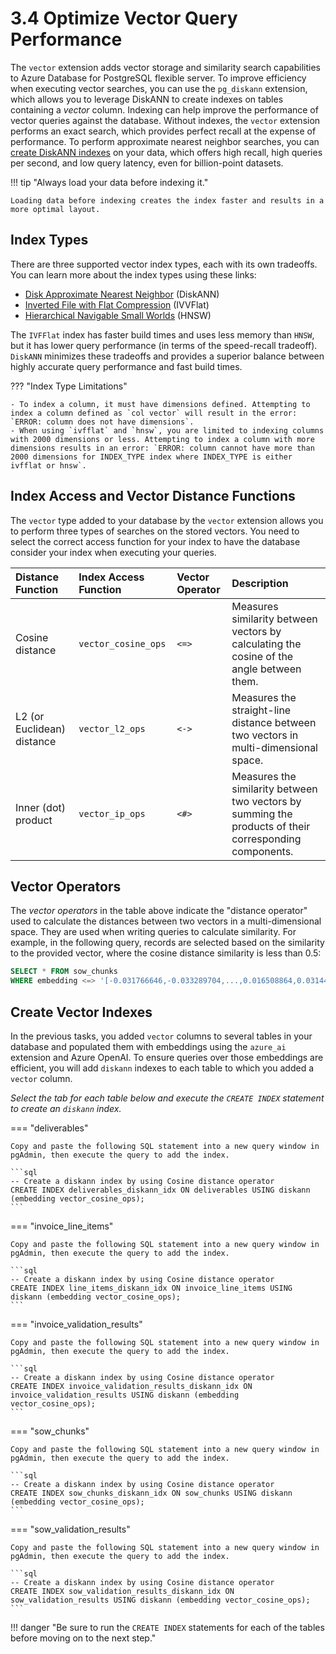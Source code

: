 # 3.4 Optimize Vector Query Performance

The `vector` extension adds vector storage and similarity search capabilities to Azure Database for PostgreSQL flexible server. To improve efficiency when executing vector searches, you can use the `pg_diskann` extension, which allows you to leverage DiskANN to create indexes on tables containing a _vector_ column. Indexing can help improve the performance of vector queries against the database. Without indexes, the `vector` extension performs an exact search, which provides perfect recall at the expense of performance. To perform approximate nearest neighbor searches, you can [create DiskANN indexes](https://learn.microsoft.com/azure/postgresql/flexible-server/how-to-use-pgdiskann) on your data, which offers high recall, high queries per second, and low query latency, even for billion-point datasets.

!!! tip "Always load your data before indexing it."

    Loading data before indexing creates the index faster and results in a more optimal layout.

## Index Types

There are three supported vector index types, each with its own tradeoffs. You can learn more about the index types using these links:

- [Disk Approximate Nearest Neighbor](https://learn.microsoft.com/azure/postgresql/flexible-server/how-to-optimize-performance-pgvector#disk-approximate-nearest-neighbor-diskann) (DiskANN)
- [Inverted File with Flat Compression](https://learn.microsoft.com/azure/postgresql/flexible-server/how-to-optimize-performance-pgvector#inverted-file-with-flat-compression-ivvflat) (IVVFlat)
- [Hierarchical Navigable Small Worlds](https://learn.microsoft.com/azure/postgresql/flexible-server/how-to-optimize-performance-pgvector#hierarchical-navigable-small-worlds-hnsw) (HNSW)

The `IVFFlat` index has faster build times and uses less memory than `HNSW`, but it has lower query performance (in terms of the speed-recall tradeoff). `DiskANN` minimizes these tradeoffs and provides a superior balance between highly accurate query performance and fast build times.

??? "Index Type Limitations"

    - To index a column, it must have dimensions defined. Attempting to index a column defined as `col vector` will result in the error: `ERROR: column does not have dimensions`.
    - When using `ivfflat` and `hnsw`, you are limited to indexing columns with 2000 dimensions or less. Attempting to index a column with more dimensions results in an error: `ERROR: column cannot have more than 2000 dimensions for INDEX_TYPE index where INDEX_TYPE is either ivfflat or hnsw`.

## Index Access and Vector Distance Functions

The `vector` type added to your database by the `vector` extension allows you to perform three types of searches on the stored vectors. You need to select the correct access function for your index to have the database consider your index when executing your queries.

| Distance Function | Index Access Function | Vector Operator | Description |
| :-- | :-- | :-- | :-- |
| Cosine distance | `vector_cosine_ops` | `<=>` | Measures similarity between vectors by calculating the cosine of the angle between them. |
| L2 (or Euclidean) distance | `vector_l2_ops` | `<->` | Measures the straight-line distance between two vectors in multi-dimensional space. |
| Inner (dot) product | `vector_ip_ops` | `<#>` | Measures the similarity between two vectors by summing the products of their corresponding components. |

## Vector Operators

The _vector operators_ in the table above indicate the "distance operator" used to calculate the distances between two vectors in a multi-dimensional space. They are used when writing queries to calculate similarity. For example, in the following query, records are selected based on the similarity to the provided vector, where the cosine distance similarity is less than 0.5:

```sql title=""
SELECT * FROM sow_chunks
WHERE embedding <=> '[-0.031766646,-0.033289704,...,0.016508864,0.031440277]' < 0.5
```

## Create Vector Indexes

In the previous tasks, you added `vector` columns to several tables in your database and populated them with embeddings using the `azure_ai` extension and Azure OpenAI. To ensure queries over those embeddings are efficient, you will add `diskann` indexes to each table to which you added a `vector` column.

_Select the tab for each table below and execute the `CREATE INDEX` statement to create an `diskann` index._

=== "deliverables"

    Copy and paste the following SQL statement into a new query window in pgAdmin, then execute the query to add the index.

    ```sql
    -- Create a diskann index by using Cosine distance operator
    CREATE INDEX deliverables_diskann_idx ON deliverables USING diskann (embedding vector_cosine_ops);
    ```

=== "invoice_line_items"

    Copy and paste the following SQL statement into a new query window in pgAdmin, then execute the query to add the index.

    ```sql
    -- Create a diskann index by using Cosine distance operator
    CREATE INDEX line_items_diskann_idx ON invoice_line_items USING diskann (embedding vector_cosine_ops);
    ```

=== "invoice_validation_results"

    Copy and paste the following SQL statement into a new query window in pgAdmin, then execute the query to add the index.

    ```sql
    -- Create a diskann index by using Cosine distance operator
    CREATE INDEX invoice_validation_results_diskann_idx ON invoice_validation_results USING diskann (embedding vector_cosine_ops);
    ```

=== "sow_chunks"

    Copy and paste the following SQL statement into a new query window in pgAdmin, then execute the query to add the index.
    
    ```sql
    -- Create a diskann index by using Cosine distance operator
    CREATE INDEX sow_chunks_diskann_idx ON sow_chunks USING diskann (embedding vector_cosine_ops);
    ```

=== "sow_validation_results"

    Copy and paste the following SQL statement into a new query window in pgAdmin, then execute the query to add the index.

    ```sql
    -- Create a diskann index by using Cosine distance operator
    CREATE INDEX sow_validation_results_diskann_idx ON sow_validation_results USING diskann (embedding vector_cosine_ops);
    ```

!!! danger "Be sure to run the `CREATE INDEX` statements for each of the tables before moving on to the next step."
